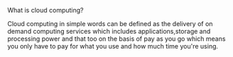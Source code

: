 What is cloud computing?

Cloud computing in simple words can be defined as the delivery of on demand computing services which includes 
applications,storage and processing power and that too on the basis of pay as you go which means you only have
to pay for what you use and how much time you're using.
